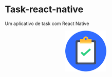 # Task-react-native
Um aplicativo de task com React Native

<p align="center">
  <img src="https://raw.githubusercontent.com/Luiz-Siqueira/Task-react-native/main/task_icon.png" />
</p>


